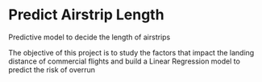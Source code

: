 # Predict Airstrip Length
Predictive model to decide the length of airstrips

The objective of this project is to study the factors that impact the landing distance of commercial flights and build a Linear Regression model to predict the risk of overrun
